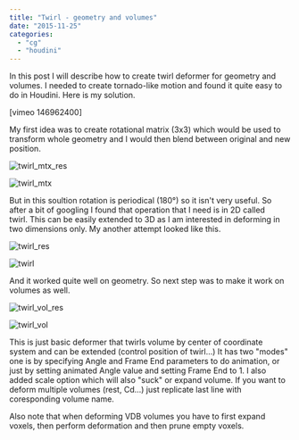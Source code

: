 ```yaml
---
title: "Twirl - geometry and volumes"
date: "2015-11-25"
categories: 
  - "cg"
  - "houdini"
---
```


In this post I will describe how to create twirl deformer for geometry and volumes. I needed to create tornado-like motion and found it quite easy to do in Houdini. Here is my solution.

\[vimeo 146962400\]

My first idea was to create rotational matrix (3x3) which would be used to transform whole geometry and I would then blend between original and new position.

![twirl_mtx_res](images/twirl_mtx_res.jpg)

![twirl_mtx](images/twirl_mtx.jpg)

But in this soultion rotation is periodical (180°) so it isn't very useful. So after a bit of googling I found that operation that I need is in 2D called twirl. This can be easily extended to 3D as I am interested in deforming in two dimensions only. My another attempt looked like this.

![twirl_res](images/twirl_res.jpg)

![twirl](images/twirl.jpg)

And it worked quite well on geometry. So next step was to make it work on volumes as well.

![twirl_vol_res](images/twirl_vol_res.jpg)

![twirl_vol](images/twirl_vol.jpg)

This is just basic deformer that twirls volume by center of coordinate system and can be extended (control position of twirl...) It has two "modes" one is by specifying Angle and Frame End parameters to do animation, or just by setting animated Angle value and setting Frame End to 1. I also added scale option which will also "suck" or expand volume. If you want to deform multiple volumes (rest, Cd...) just replicate last line with coresponding volume name.

Also note that when deforming VDB volumes you have to first expand voxels, then perform deformation and then prune empty voxels.
